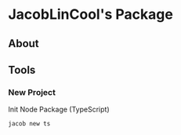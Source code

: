 # JacobLinCool's Package

## About

## Tools

### New Project

Init Node Package (TypeScript)

```bash
jacob new ts
```
